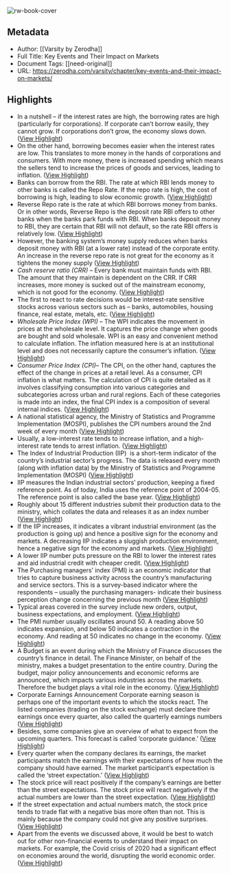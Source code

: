![rw-book-cover](https://readwise-assets.s3.amazonaws.com/media/uploaded_book_covers/profile_462572/Ch12title1.jpg)

## Metadata
- Author: [[Varsity by Zerodha]]
- Full Title: Key Events and Their Impact on Markets
- Document Tags: [[need-original]] 
- URL: https://zerodha.com/varsity/chapter/key-events-and-their-impact-on-markets/

## Highlights
- In a nutshell – if the interest rates are high, the borrowing rates are high (particularly for corporations). If corporate can’t borrow easily, they cannot grow. If corporations don’t grow, the economy slows down. ([View Highlight](https://read.readwise.io/read/01h1k6cp7bqy1gm72hv1hwxsaz))
- On the other hand, borrowing becomes easier when the interest rates are low. This translates to more money in the hands of corporations and consumers. With more money, there is increased spending which means the sellers tend to increase the prices of goods and services, leading to inflation. ([View Highlight](https://read.readwise.io/read/01h1k6d2ecdakysnmzw6kc1s97))
- Banks can borrow from the RBI. The rate at which RBI lends money to other banks is called the Repo Rate. If the repo rate is high, the cost of borrowing is high, leading to slow economic growth. ([View Highlight](https://read.readwise.io/read/01h1k6f5czjcp7sm3p9w7q1234))
- Reverse Repo rate is the rate at which RBI borrows money from banks. Or in other words, Reverse Repo is the deposit rate RBI offers to other banks when the banks park funds with RBI. When banks deposit money to RBI, they are certain that RBI will not default, so the rate RBI offers is relatively low. ([View Highlight](https://read.readwise.io/read/01h1k6ghayjsk3n9tm8f4g0axk))
- However, the banking system’s money supply reduces when banks deposit money with RBI (at a lower rate) instead of the corporate entity. An increase in the reverse repo rate is not great for the economy as it tightens the money supply ([View Highlight](https://read.readwise.io/read/01h1k6gn1cht5m63sq9bs9s4fk))
- *Cash reserve ratio (CRR) –* Every bank must maintain funds with RBI. The amount that they maintain is dependent on the CRR. If CRR increases, more money is sucked out of the mainstream economy, which is not good for the economy. ([View Highlight](https://read.readwise.io/read/01h1k6jg009nt6heawa6c139b7))
- The first to react to rate decisions would be interest-rate sensitive stocks across various sectors such as – banks, automobiles, housing finance, real estate, metals, etc. ([View Highlight](https://read.readwise.io/read/01h1k6k1kp4g726dz0fg6xgprx))
- *Wholesale Price Index (WPI)* – The WPI indicates the movement in prices at the wholesale level. It captures the price change when goods are bought and sold wholesale. WPI is an easy and convenient method to calculate inflation. The inflation measured here is at an institutional level and does not necessarily capture the consumer’s inflation. ([View Highlight](https://read.readwise.io/read/01h1k6ppbyhphvhzah78kf1pas))
- *Consumer Price Index* *(CPI)*– The CPI, on the other hand, captures the effect of the change in prices at a retail level. As a consumer, CPI inflation is what matters. The calculation of CPI is quite detailed as it involves classifying consumption into various categories and subcategories across urban and rural regions. Each of these categories is made into an index, the final CPI index is a composition of several internal indices. ([View Highlight](https://read.readwise.io/read/01h1k6qyt7zfcqkfzf3v60sapf))
- A national statistical agency, the Ministry of Statistics and Programme Implementation (MOSPI), publishes the CPI numbers around the 2nd week of every month ([View Highlight](https://read.readwise.io/read/01h1k6rjr4n6b4jqqsctwhx7ty))
- Usually, a low-interest rate tends to increase inflation, and a high-interest rate tends to arrest inflation. ([View Highlight](https://read.readwise.io/read/01h1k6rnws9cmp043ygasytpzx))
- The Index of Industrial Production (IIP)  is a short-term indicator of the country’s industrial sector’s progress. The data is released every month (along with inflation data) by the Ministry of Statistics and Programme Implementation (MOSPI) ([View Highlight](https://read.readwise.io/read/01h1k72jss5evvab64hjnv37ye))
- IIP measures the Indian industrial sectors’ production, keeping a fixed reference point. As of today, India uses the reference point of 2004-05. The reference point is also called the base year. ([View Highlight](https://read.readwise.io/read/01h1k72qavd6yrh8gsk0e9syh7))
- Roughly about 15 different industries submit their production data to the ministry, which collates the data and releases it as an index number ([View Highlight](https://read.readwise.io/read/01h1k7377ymq27dp4s6b2aj20w))
- If the IIP increases, it indicates a vibrant industrial environment (as the production is going up) and hence a positive sign for the economy and markets. A decreasing IIP indicates a sluggish production environment, hence a negative sign for the economy and markets. ([View Highlight](https://read.readwise.io/read/01h1k73aq2j612qwyn954gtqd2))
- A lower IIP number puts pressure on the RBI to lower the interest rates and aid industrial credit with cheaper credit. ([View Highlight](https://read.readwise.io/read/01h1k73sasnc7rkw8renxcrsrm))
- The Purchasing managers’ index (PMI) is an economic indicator that tries to capture business activity across the country’s manufacturing and service sectors. This is a survey-based indicator where the respondents – usually the purchasing managers- indicate their business perception change concerning the previous month ([View Highlight](https://read.readwise.io/read/01h1k79q9eszx7dnn9z2jq8s90))
- Typical areas covered in the survey include new orders, output, business expectations, and employment. ([View Highlight](https://read.readwise.io/read/01h1k79sf5x04x5gvtaxx7p4jr))
- The PMI number usually oscillates around 50. A reading above 50 indicates expansion, and below 50 indicates a contraction in the economy. And reading at 50 indicates no change in the economy. ([View Highlight](https://read.readwise.io/read/01h1k7b4mhfcf6t1tpb33zz3wd))
- A Budget is an event during which the Ministry of Finance discusses the country’s finance in detail. The Finance Minister, on behalf of the ministry, makes a budget presentation to the entire country. During the budget, major policy announcements and economic reforms are announced, which impacts various industries across the markets. Therefore the budget plays a vital role in the economy. ([View Highlight](https://read.readwise.io/read/01h1k7c9cdjsmcmx6m9q42f3mq))
- Corporate Earnings Announcement
  Corporate earning season is perhaps one of the important events to which the stocks react. The listed companies (trading on the stock exchange) must declare their earnings once every quarter, also called the quarterly earnings numbers ([View Highlight](https://read.readwise.io/read/01h1k7de30jchb8m1dm1kj5rmx))
- Besides, some companies give an overview of what to expect from the upcoming quarters. This forecast is called ‘corporate guidance.’ ([View Highlight](https://read.readwise.io/read/01h1k7h5hvk2qmqtdp7eyzgjas))
- Every quarter when the company declares its earnings, the market participants match the earnings with their expectations of how much the company should have earned. The market participant’s expectation is called the ‘street expectation.’ ([View Highlight](https://read.readwise.io/read/01h1k7hpqgha3zvfakxe3hw1te))
- The stock price will react positively if the company’s earnings are better than the street expectations. The stock price will react negatively if the actual numbers are lower than the street expectation. ([View Highlight](https://read.readwise.io/read/01h1k7hwq26n5ahyqd9g1xgb62))
- If the street expectation and actual numbers match, the stock price tends to trade flat with a negative bias more often than not. This is mainly because the company could not give any positive surprises. ([View Highlight](https://read.readwise.io/read/01h1k7hyk05b786cv109ayabth))
- Apart from the events we discussed above, it would be best to watch out for other non-financial events to understand their impact on markets. For example, the Covid crisis of 2020 had a significant effect on economies around the world, disrupting the world economic order. ([View Highlight](https://read.readwise.io/read/01h1k7k2366037q2vvdhcefyye))
